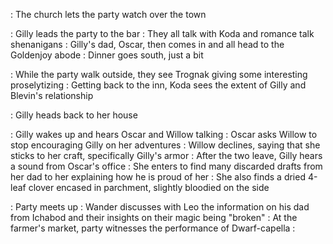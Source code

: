 : The church lets the party watch over the town

: Gilly leads the party to the bar 
	: They all talk with Koda and romance talk shenanigans
: Gilly's dad, Oscar, then comes in and all head to the Goldenjoy abode
	: Dinner goes south, just a bit

: While the party walk outside, they see Trognak giving some interesting proselytizing
	: Getting back to the inn, Koda sees the extent of Gilly and Blevin's relationship

: Gilly heads back to her house


: Gilly wakes up and hears Oscar and Willow talking
	: Oscar asks Willow to stop encouraging Gilly on her adventures
	: Willow declines, saying that she sticks to her craft, specifically Gilly's armor
	: After the two leave, Gilly hears a sound from Oscar's office
	: She enters to find many discarded drafts from her dad to her explaining how he is proud of her
	: She also finds a dried 4-leaf clover encased in parchment, slightly bloodied on the side
	
: Party meets up
	: Wander discusses with Leo the information on his dad from Ichabod and their insights on their magic being "broken"
	: At the farmer's market, party witnesses the performance of Dwarf-capella
	: 


